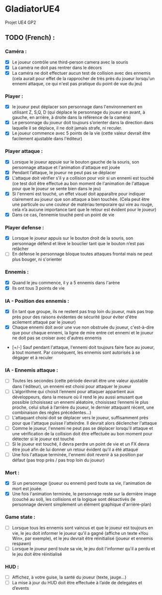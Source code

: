 # GladiatorUE4
Projet UE4 GP2

## TODO (French) : 
### Caméra :
- [x] Le joueur contrôle une third-person camera avec la souris
- [x] La caméra ne doit pas rentrer dans le décors
- [x] La caméra ne doit effectuer aucun test de collision avec des ennemis (cela aurait pour effet de la rapprocher de très près du joueur lorsqu'un ennemi attaque, ce qui n'est pas pratique du point de vue du jeu)

### Player :
- [x] le joueur peut déplacer son personnage dans l'environnement en utilisant Z, S,Q, D (qui déplace le personnage du joueur en avant, à gauche, en arrière, à droite dans la référence de la caméra)
- [x] Le personnage du joueur doit toujours s’orienter dans la direction dans laquelle il se déplace, il ne doit jamais strafe, ni reculer.
- [x] Le joueur commence avec 5 points de la vie (cette valeur devrait être facilement ajustable dans l'éditeur)

### Player attaque :
- [x] Lorsque le joueur appuie sur le bouton gauche de la souris, son personnage attaque et l'animation d'attaque est jouée
- [x] Pendant l’attaque, le joueur ne peut pas se déplacer
- [x] L'attaque doit vérifier s'il y a collision pour voir si un ennemi est touché (ce test doit être effectué au bon moment de l'animation de l'attaque pour que le joueur se sente bien dans le jeu)
- [x] Si l'ennemi est touché, un effet visuel doit apparaître pour indiquer clairement au joueur que son attaque a bien touchée. (Cela peut être une particule ou une couleur de matériau temporaire qui vire au rouge, cela n’a aucune importance tant que le retour est évident pour le joueur)
- [x] Dans ce cas, l’ennemie touché perd un point de vie

### Player defense : 
- [x] Lorsque le joueur appuis sur le bouton droit de la souris, son personnage défend et lève le bouclier tant que le bouton n’est pas relâcher
- [ ] En défense le personnage bloque toutes attaques frontal mais ne peut plus bouger, ni s'orienter

### Ennemis :
- [x] Quand le jeu commence, il y a 5 ennemis dans l'arène
- [x] Ils ont tous 3 points de vie

### IA - Position des ennemis :
- [x] En tant que groupe, ils ne restent pas trop loin du joueur, mais pas trop près pour des raisons évidentes de sécurité (pour éviter d'être  acilement attaqué par le joueur)
- [x] Chaque ennemi doit avoir une vue non obstruée du joueur, c'est-à-dire que pour chaque ennemi, la ligne de mire entre cet ennemi et le joueur ne doit pas se croiser avec d'autres ennemis
- [+/-] Sauf pendant l'attaque, l'ennemi doit toujours faire face au joueur, à tout moment. Par conséquent, les ennemis sont autorisés à se dégager et à reculer

### IA - Ennemis attaque :
- [ ] Toutes les secondes (cette période devrait être une valeur ajustable dans l'éditeur), un ennemi est choisi pour attaquer le joueur
- [ ] L’algorithme qui choisit l’ennemi pour attaquer appartient aux développeurs, dans la mesure où il rend le jeu aussi amusant que possible (choisissez un ennemi aléatoire, choisissez l’ennemi le plus proche, celui situé à l’arrière du joueur, le dernier attaquant récent, une combinaison des règles précédentes…)
- [ ] L'attaquant choisi doit se déplacer vers le joueur, suffisamment près pour que l'attaque puisse l'atteindre. Il devrait alors déclencher l'attaque
- [ ] Comme le joueur, l'ennemi ne peut pas se déplacer lorsqu'il attaque et une vérification de la collision doit être effectuée au bon moment pour détecter si le joueur est touché
- [ ] Si le joueur est touché, il devra perdre un point de vie et un FX devra être joué afin de lui donner un retour évident qu'il a été attaqué
- [ ] Une fois l'attaque terminée, l'ennemi doit revenir à sa position par défaut (pas trop près / pas trop loin du joueur)

### Mort :
- [x] Si un personnage (joueur ou ennemi) perd toute sa vie, l'animation de mort est jouée.
- [x] Une fois l'animation terminée, le personnage reste sur la dernière image (couché au sol), les collisions et la logique sont désactivés (le personnage devient simplement un élément graphique d'arrière-plan)

### Game state :
- [ ] Lorsque tous les ennemis sont vaincus et que le joueur est toujours en vie, le jeu doit informer le joueur qu'il a gagné (affiche un texte «You Win», par exemple), et le jeu devrait être réinitialisé (joueur et ennemis respawn)
- [ ] Lorsque le joueur perd toute sa vie, le jeu doit l'informer qu'il a perdu et le jeu doit être réinitialisé

### HUD :
- [ ] Affichez, à votre guise, la santé du joueur (texte, jauge…)
- [ ] La mise à jour du HUD doit être effectuée à l’aide de delegates et d’events